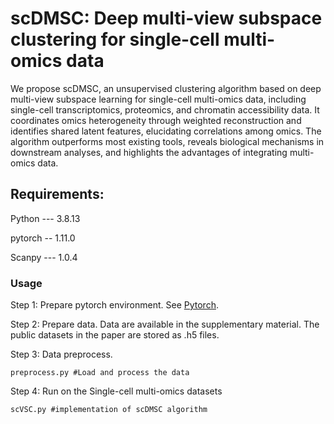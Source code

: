 # scDMSC: Deep multi-view subspace clustering for single-cell multi-omics data

We propose scDMSC, an unsupervised clustering algorithm based on deep multi-view subspace learning for single-cell multi-omics data, including single-cell transcriptomics, proteomics, and chromatin accessibility data. It coordinates omics heterogeneity through weighted reconstruction and  identifies shared latent features, elucidating correlations among omics. The algorithm outperforms most existing tools, reveals biological mechanisms in downstream analyses, and highlights the advantages of integrating multi-omics data.
## Requirements:
Python --- 3.8.13

pytorch -- 1.11.0

Scanpy --- 1.0.4

### Usage

Step 1: Prepare pytorch environment. See [Pytorch](https://pytorch.org/get-started/locally/).

Step 2: Prepare data. Data are available in the supplementary material.
The public datasets in the paper are stored as .h5 files.

Step 3: Data preprocess.
```
preprocess.py #Load and process the data
```
Step 4: Run on the Single-cell multi-omics datasets
```
scVSC.py #implementation of scDMSC algorithm
```
